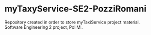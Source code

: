 # myTaxyService-SE2-PozziRomani
Repository created in order to store myTaxiService project material. Software Engineering 2 project, PoliMI. 

